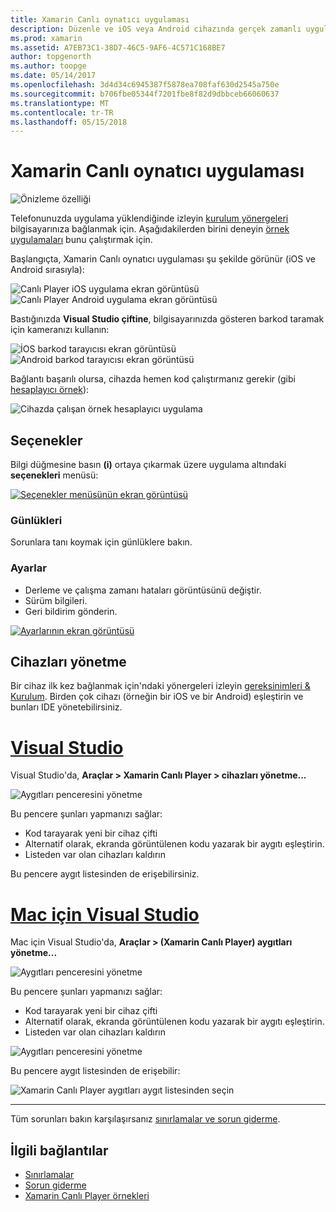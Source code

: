 ```yaml
---
title: Xamarin Canlı oynatıcı uygulaması
description: Düzenle ve iOS veya Android cihazında gerçek zamanlı uygulamaları test etme
ms.prod: xamarin
ms.assetid: A7EB73C1-38D7-46C5-9AF6-4C571C168BE7
author: topgenorth
ms.author: toopge
ms.date: 05/14/2017
ms.openlocfilehash: 3d4d34c6945387f5878ea708faf630d2545a750e
ms.sourcegitcommit: b706fbe05344f7201fbe8f82d9dbbceb66060637
ms.translationtype: MT
ms.contentlocale: tr-TR
ms.lasthandoff: 05/15/2018
---
```

# <a name="xamarin-live-player-app"></a>Xamarin Canlı oynatıcı uygulaması

![Önizleme özelliği](~/media/shared/preview.png)

Telefonunuzda uygulama yüklendiğinde izleyin [kurulum yönergeleri](~/tools/live-player/install.md) bilgisayarınıza bağlanmak için. Aşağıdakilerden birini deneyin [örnek uygulamaları](~/tools/live-player/samples.md) bunu çalıştırmak için.

Başlangıçta, Xamarin Canlı oynatıcı uygulaması şu şekilde görünür (iOS ve Android sırasıyla):

![Canlı Player iOS uygulama ekran görüntüsü](player-images/app-iphone-sml.png) ![Canlı Player Android uygulama ekran görüntüsü](player-images/app-android-sml.png)

Bastığınızda **Visual Studio çiftine**, bilgisayarınızda gösteren barkod taramak için kameranızı kullanın:

![İOS barkod tarayıcısı ekran görüntüsü](player-images/scan-iphone-sml.png) ![Android barkod tarayıcısı ekran görüntüsü](player-images/scan-android-sml.png)

Bağlantı başarılı olursa, cihazda hemen kod çalıştırmanız gerekir (gibi [hesaplayıcı örnek](https://developer.xamarin.com/samples/mobile/LivePlayer/BasicCalculator)):

![Cihazda çalışan örnek hesaplayıcı uygulama](player-images/basic-calculator-iphone-sml.png)

## <a name="options"></a>Seçenekler

Bilgi düğmesine basın **(i)** ortaya çıkarmak üzere uygulama altındaki **seçenekleri** menüsü:

[![Seçenekler menüsünün ekran görüntüsü](player-images/options-sml.png)](player-images/options.png#lightbox)

### <a name="logs"></a>Günlükleri

Sorunlara tanı koymak için günlüklere bakın.

### <a name="settings"></a>Ayarlar

- Derleme ve çalışma zamanı hataları görüntüsünü değiştir.
- Sürüm bilgileri.
- Geri bildirim gönderin.

[![Ayarlarının ekran görüntüsü](player-images/settings-sml.png)](player-images/settings.png#lightbox)

## <a name="managing-devices"></a>Cihazları yönetme

Bir cihaz ilk kez bağlanmak için'ndaki yönergeleri izleyin [gereksinimleri & Kurulum](~/tools/live-player/install.md). Birden çok cihazı (örneğin bir iOS ve bir Android) eşleştirin ve bunları IDE yönetebilirsiniz.

# <a name="visual-studiotabwindows"></a>[Visual Studio](#tab/windows)

Visual Studio'da, **Araçlar > Xamarin Canlı Player > cihazları yönetme...**

![Aygıtları penceresini yönetme](player-images/manage-tools-menu-vs.png)

Bu pencere şunları yapmanızı sağlar:

- Kod tarayarak yeni bir cihaz çifti
- Alternatif olarak, ekranda görüntülenen kodu yazarak bir aygıtı eşleştirin.
- Listeden var olan cihazları kaldırın

Bu pencere aygıt listesinden de erişebilirsiniz.

# <a name="visual-studio-for-mactabmacos"></a>[Mac için Visual Studio](#tab/macos)

Mac için Visual Studio'da, **Araçlar > (Xamarin Canlı Player) aygıtları yönetme...**

![Aygıtları penceresini yönetme](player-images/manage-tools-menu.png)

Bu pencere şunları yapmanızı sağlar:

- Kod tarayarak yeni bir cihaz çifti
- Alternatif olarak, ekranda görüntülenen kodu yazarak bir aygıtı eşleştirin.
- Listeden var olan cihazları kaldırın

![Aygıtları penceresini yönetme](player-images/manage.png)

Bu pencere aygıt listesinden de erişebilir:

![Xamarin Canlı Player aygıtları aygıt listesinden seçin](player-images/manage-device-menu.png)

-----

Tüm sorunları bakın karşılaşırsanız [sınırlamalar ve sorun giderme](~/tools/live-player/troubleshooting.md).

## <a name="related-links"></a>İlgili bağlantılar

- [Sınırlamalar](~/tools/live-player/limitations.md)
- [Sorun giderme](~/tools/live-player/troubleshooting.md)
- [Xamarin Canlı Player örnekleri](samples.md)
